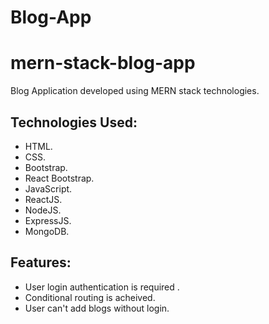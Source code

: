 # Blog-App
# mern-stack-blog-app

Blog Application developed using MERN stack technologies.

## Technologies Used:

* HTML.
* CSS.
* Bootstrap.
* React Bootstrap.
* JavaScript.
* ReactJS.
* NodeJS.
* ExpressJS.
* MongoDB.

## Features:

* User login authentication is required .
* Conditional routing is acheived.
* User can't add blogs without login.

